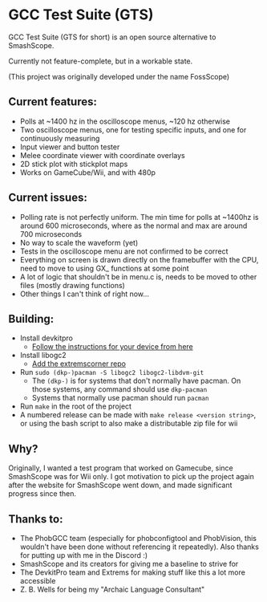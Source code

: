 # GCC Test Suite (GTS)

GCC Test Suite (GTS for short) is an open source alternative to SmashScope.

Currently not feature-complete, but in a workable state.

(This project was originally developed under the name FossScope)
## Current features:
- Polls at ~1400 hz in the oscilloscope menus, ~120 hz otherwise
- Two oscilloscope menus, one for testing specific inputs, and one for continuously measuring
- Input viewer and button tester
- Melee coordinate viewer with coordinate overlays
- 2D stick plot with stickplot maps
- Works on GameCube/Wii, and with 480p

## Current issues:
- Polling rate is not perfectly uniform. The min time for polls at ~1400hz is around 600 microseconds,
where as the normal and max are around 700 microseconds
- No way to scale the waveform (yet)
- Tests in the oscilloscope menu are not confirmed to be correct
- Everything on screen is drawn directly on the framebuffer with the CPU, need to move to using GX_ 
functions at some point
- A lot of logic that shouldn't be in menu.c is, needs to be moved to other files (mostly drawing functions)
- Other things I can't think of right now...

## Building:
- Install devkitpro
  - [Follow the instructions for your device from here](https://devkitpro.org/wiki/devkitPro_pacman)
- Install libogc2
  - [Add the extremscorner repo](https://github.com/extremscorner/pacman-packages#readme)
- Run ```sudo (dkp-)pacman -S libogc2 libogc2-libdvm-git```
  - The ```(dkp-)``` is for systems that don't normally have pacman. On those systems, any command should use
```dkp-pacman```
  - Systems that normally use pacman should run ```pacman```
- Run ```make``` in the root of the project
- A numbered release can be made with ```make release <version string>```, or using the bash script to also make
a distributable zip file for wii

## Why?
Originally, I wanted a test program that worked on Gamecube, since SmashScope was for Wii only. I got motivation to
pick up the project again after the website for SmashScope went down, and made significant progress since then. 

## Thanks to:
- The PhobGCC team (especially for phobconfigtool and PhobVision, this wouldn't have been done without referencing
it repeatedly). Also thanks for putting up with me in the Discord :)
- SmashScope and its creators for giving me a baseline to strive for
- The DevkitPro team and Extrems for making stuff like this a lot more accessible
- Z. B. Wells for being my "Archaic Language Consultant"
